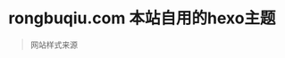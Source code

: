 # rongbuqiu.com 本站自用的hexo主题

> 网站样式来源 <a rel="noopener noreferrer" target="_blank" href="https://gitee.com/chinesee/blog-nuxt"></a>